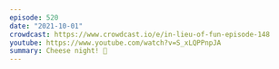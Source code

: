 ```yaml
---
episode: 520
date: "2021-10-01"
crowdcast: https://www.crowdcast.io/e/in-lieu-of-fun-episode-148
youtube: https://www.youtube.com/watch?v=S_xLQPPnpJA
summary: Cheese night! 🧀
---
```

